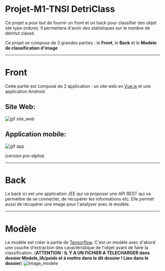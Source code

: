 # Projet-M1-TNSI DetriClass

Ce projet a pour but de fournir un front et un back pour classifier des objet (de type ordure). Il permettera d'avoir des statistiques sur le nombre de détritut classé.

Ce projet se compose de 3 grandes parties : le **Front**, le **Back** et le **Modele de classification d'image**

___

# Front
Cette partie est composé de 2 application : un site web en [Vue.js](https://vuejs.org/index.html) et une application Android.

## Site Web:
![gif site_web](https://nsa40.casimages.com/img/2020/06/08/200608040737965074.gif)

## Application mobile:
![gif app](https://nsa40.casimages.com/img/2020/06/09/2006091228521269.gif)

(_version pre-alpha_)

___

# Back

Le back ici est une application JEE qui va proposer une API REST qui va permettre de se connecter, de récupérer les informations etc. Elle permet aussi de récupérer une image pour l'analyser avec le modèle.

___

# Modèle
Le modèle est créer à partie de [Tensorflow](http://tensorflow.org/). C'est un modèle avec d'abord une couche d'extraction des caractéristique de l'objet avant de faire la classification. (**ATTENTION : IL Y A UN FICHIER A TELECHARGER dans dossier Modele_IA/poids et à mettre dans le dit dossier ! Lien dans le dossier**)
![image_modele](https://nsa40.casimages.com/img/2020/06/08/200608042048189473.png) 
